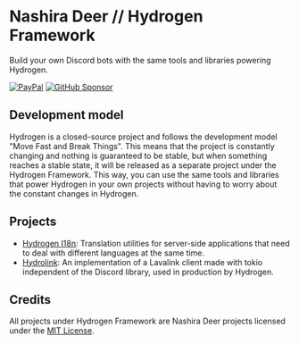 # Nashira Deer // Hydrogen Framework

Build your own Discord bots with the same tools and libraries powering Hydrogen.

[![PayPal](https://img.shields.io/badge/Paypal-003087?style=for-the-badge&logo=paypal&logoColor=%23fff)](https://www.paypal.com/donate/?business=QQGMTC3FQAJF6&no_recurring=0&item_name=Thanks+for+donating+for+me%2C+this+helps+me+a+lot+to+continu+developing+and+maintaining+my+projects.&currency_code=USD)
[![GitHub Sponsor](https://img.shields.io/badge/GitHub%20Sponsor-181717?style=for-the-badge&logo=github&logoColor=%23fff)](https://github.com/sponsors/nashiradeer)

## Development model

Hydrogen is a closed-source project and follows the development model "Move Fast and Break Things". This means that the project is constantly changing and nothing is guaranteed to be stable, but when something reaches a stable state, it will be released as a separate project under the Hydrogen Framework. This way, you can use the same tools and libraries that power Hydrogen in your own projects without having to worry about the constant changes in Hydrogen.

## Projects

- [Hydrogen I18n](https://github.com/nashiradeer/hydrogen-framework/blob/main/hydrogen-i18n): Translation utilities for server-side applications that need to deal with different languages at the same time.
- [Hydrolink](https://github.com/nashiradeer/hydrogen-framework/blob/main/hydrolink): An implementation of a Lavalink client made with tokio independent of the Discord library, used in production by Hydrogen.

## Credits

All projects under Hydrogen Framework are Nashira Deer projects licensed under the [MIT License](https://github.com/nashiradeer/hydrogen-framework/blob/main/LICENSE.txt).
